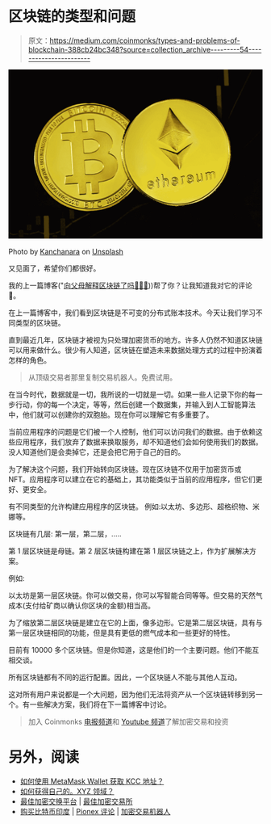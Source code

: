 # 区块链的类型和问题

> 原文：<https://medium.com/coinmonks/types-and-problems-of-blockchain-388cb24bc348?source=collection_archive---------54----------------------->

![](img/3f0f5d2d63efcd2fc446e8f837f4b440.png)

Photo by [Kanchanara](https://unsplash.com/@kanchanara?utm_source=medium&utm_medium=referral) on [Unsplash](https://unsplash.com?utm_source=medium&utm_medium=referral)

又见面了，希望你们都很好。

我的上一篇博客("[向父母解释区块链了吗👨‍👩‍👦](/@patilsaurabh1799/explaining-blockchain-to-parents-e0d1212c801e)))帮了你？让我知道我对它的评论🤗。

在上一篇博客中，我们看到区块链是不可变的分布式账本技术。今天让我们学习不同类型的区块链。

直到最近几年，区块链才被视为只处理加密货币的地方。许多人仍然不知道区块链可以用来做什么。很少有人知道，区块链在塑造未来数据处理方式的过程中扮演着怎样的角色。

> 从顶级交易者那里复制交易机器人。免费试用。

在当今时代，数据就是一切，我所说的一切就是一切。如果一些人记录下你的每一步行动，你的每一个决定，等等，然后创建一个数据集，并输入到人工智能算法中，他们就可以创建你的双胞胎。现在你可以理解它有多重要了。

当前应用程序的问题是它们被一个人控制，他们可以访问我们的数据。由于依赖这些应用程序，我们放弃了数据来换取服务，却不知道他们会如何使用我们的数据。没人知道他们是会卖掉它，还是会把它用于自己的目的。

为了解决这个问题，我们开始转向区块链。现在区块链不仅用于加密货币或 NFT。应用程序可以建立在它的基础上，其功能类似于当前的应用程序，但它们更好、更安全。

有不同类型的允许构建应用程序的区块链。
例如:以太坊、多边形、超格织物、米娜等。

区块链有几层:
第一层，第二层，…..

第 1 层区块链是母链。第 2 层区块链构建在第 1 层区块链之上，作为扩展解决方案。

例如:

以太坊是第一层区块链。你可以做交易，你可以写智能合同等等。但交易的天然气成本(支付给矿商以确认你区块的金额)相当高。

为了缩放第二层区块链是建立在它的上面，像多边形。它是第二层区块链，具有与第一层区块链相同的功能，但是具有更低的燃气成本和一些更好的特性。

目前有 10000 多个区块链。但是你知道，这是他们的一个主要问题。他们不能互相交谈。

所有区块链都有不同的运行配置。因此，一个区块链人不能与其他人互动。

这对所有用户来说都是一个大问题，因为他们无法将资产从一个区块链转移到另一个。有一些解决方案，我们将在下一篇博客中讨论。

> 加入 Coinmonks [电报频道](https://t.me/coincodecap)和 [Youtube 频道](https://www.youtube.com/c/coinmonks/videos)了解加密交易和投资

# 另外，阅读

*   [如何使用 MetaMask Wallet 获取 KCC 地址？](https://coincodecap.com/kcc-address-metamask)
*   [如何获得自己的。XYZ 领域？](https://coincodecap.com/xyz-domain)
*   [最佳加密交换平台](https://coincodecap.com/best-crypto-swap-platforms) | [最佳加密交易所](https://coincodecap.com/crypto-exchange)
*   [购买比特币印度](/coinmonks/buy-bitcoin-in-india-feb50ddfef94) | [Pionex 评论](/coinmonks/pionex-review-exchange-with-crypto-trading-bot-1e459d0191ea) | [加密交易机器人](/coinmonks/crypto-trading-bot-c2ffce8acb2a)